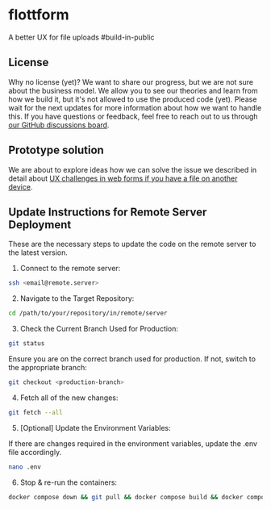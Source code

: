 # flottform

A better UX for file uploads #build-in-public

## License

Why no license (yet)? We want to share our progress, but we are not sure about the business model. We allow you to see our theories and learn from how we build it, but it's not allowed to use the produced code (yet). Please wait for the next updates for more information about how we want to handle this. If you have questions or feedback, feel free to reach out to us through [our GitHub discussions board](https://github.com/compose-us/build-in-public/discussions/categories/general-feedback).

## Prototype solution

We are about to explore ideas how we can solve the issue we described in detail about [UX challenges in web forms if you have a file on another device](https://github.com/compose-us/build-in-public/tree/main/updates/2023-10-23%20Defining%20our%20mission%20-%20Improve%20Web%20Form%20File%20Uploads).

## Update Instructions for Remote Server Deployment

These are the necessary steps to update the code on the remote server to the latest version.

1. Connect to the remote server:

```sh
ssh <email@remote.server>
```

2. Navigate to the Target Repository:

```sh
cd /path/to/your/repository/in/remote/server
```

3. Check the Current Branch Used for Production:

```sh
git status
```

Ensure you are on the correct branch used for production. If not, switch to the appropriate branch:

```sh
git checkout <production-branch>
```

4. Fetch all of the new changes:

```sh
git fetch --all
```

5. [Optional] Update the Environment Variables:

If there are changes required in the environment variables, update the .env file accordingly.

```sh
nano .env
```

6. Stop & re-run the containers:

```sh
docker compose down && git pull && docker compose build && docker compose up -d && docker volume prune —-filter all=1 —-force && docker compose logs -f
```
